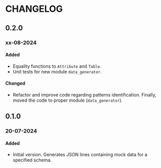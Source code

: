 # CHANGELOG

## 0.2.0
### xx-08-2024

#### Added
- Equality functions to `Attribute` and `Table`.
- Unit tests for new module `data_generator`.

#### Changed
- Refactor and improve code regarding patterns identification.
  Finally, moved the code to proper module (`data_generator`).

## 0.1.0
### 20-07-2024

#### Added
- Initial version. Generates JSON lines containing mock data for a specified schema.
